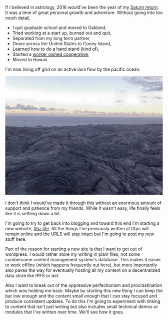 If I believed in astrology, 2016 would've been the year of my [Saturn return](https://en.wikipedia.org/wiki/Saturn_return).  It was a time of great personal growth and adventure.  Without going into too much detail,

* I quit graduate school and moved to Oakland,
* Tried working at a start up, burned out and quit,
* Separated from my long term partner,
* Drove across the United States to Coney Island,
* Learned how to do a hand stand (kind of),
* Started a [worker owned cooperative](https://bits.coop),
* Moved to Hawaii.

I'm now living off grid on an active lava flow by the pacific ocean:

<img src="home.jpg" />

I don't think I would've made it through this without an enormous amount of support and patience from my friends.  While it wasn't easy, life finally feels like it is settling down a bit.  

I'm going to try to get back into blogging and toward this end I'm starting a new website, [0hz.life](https://0hz.life).  All the things I've previously written at 0fps will remain online and the URLS will stay intact but I'm going to post my new stuff here.  

Part of the reason for starting a new site is that I want to get out of wordpress.  I would rather store my writing in plain files, not some cumbersome content management system's database.  This makes it easier to work offline (which happens frequently out here), but more importantly also paves the way for eventually hosting all my content on a decentralized data store like IPFS or dat.

Also I want to break out of the oppressive perfectionism and procrastination which was holding me back.  Maybe by starting this new thing I can keep the bar low enough and the content small enough that I can stay focused and produce consistent updates.  To do this I'm going to experiment with linking to content that isn't just writing but also includes small technical demos or modules that I've written over time.  We'll see how it goes.
